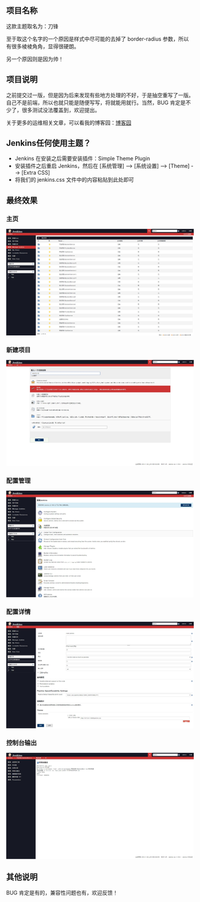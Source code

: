 ## 项目名称

这款主题取名为：刀锋

至于取这个名字的一个原因是样式中尽可能的去掉了 border-radius 参数，所以有很多棱棱角角，显得很硬朗。

另一个原因则是因为帅！

## 项目说明

之前提交过一版，但是因为后来发现有些地方处理的不好，于是抽空重写了一版。自己不是前端，所以也就只能是随便写写，将就能用就行。当然，BUG 肯定是不少了，很多测试没法覆盖到，欢迎提出。

关于更多的运维相关文章，可以看我的博客园：[博客园](https://www.cnblogs.com/Dy1an "博客园")

## Jenkins任何使用主题？

* Jenkins 在安装之后需要安装插件：Simple Theme Plugin
* 安装插件之后重启 Jenkins，然后在 [系统管理] --> [系统设置] --> [Theme] --> [Extra CSS]
* 将我们的 jenkins.css 文件中的内容粘贴到此处即可

## 最终效果

### 主页

![主页](image/主页.jpg)

### 新建项目

![新建项目](image/新建项目.jpg)

### 配置管理

![配置管理](image/配置管理.jpg)

### 配置详情

![配置详情](image/配置详情.jpg)

### 控制台输出

![控制台输出](image/控制台输出.jpg)

## 其他说明

BUG 肯定是有的，兼容性问题也有，欢迎反馈！